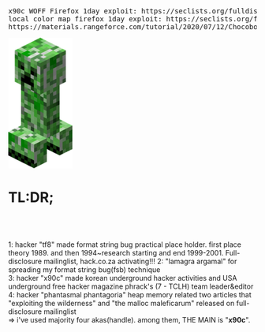 <pre>
x90c WOFF Firefox 1day exploit: https://seclists.org/fulldisclosure/2013/Aug/187
local color map firefox 1day exploit: https://seclists.org/fulldisclosure/2013/Aug/188
https://materials.rangeforce.com/tutorial/2020/07/12/Chocobo-Root/ (mot
</pre>
<img src="kripertotor.png"><br>
# TL:DR;
<br><br><br>
1: hacker "tf8" made format string bug practical place holder. first place theory 1989. and then 1994~research starting and end 1999-2001. Full-disclosure mailinglist, hack.co.za activating!!! 
2: "lamagra argamal" for spreading my format string bug(fsb) technique<br>
3: hacker "x90c" made korean underground hacker activities and USA underground free hacker magazine phrack's (7 - TCLH) team leader&editor<br>
4: hacker "phantasmal phantagoria" heap memory related two articles that "exploiting the wilderness" and "the malloc maleficarum"  released
on full-disclosure mailinglist<br>
=> i've used majority four akas(handle). among them, THE MAIN is "**x90c**".<br><br><br><br><br>
